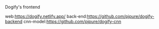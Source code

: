Dogify's frontend

web:https://dogify.netlify.app/
back-end:https://github.com/pjpure/dogify-backend
cnn-model:https://github.com/pjpure/dogify-cnn
